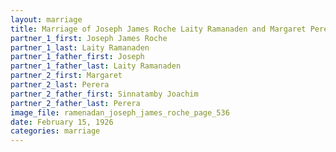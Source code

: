 ```yaml
---
layout: marriage
title: Marriage of Joseph James Roche Laity Ramanaden and Margaret Perera
partner_1_first: Joseph James Roche
partner_1_last: Laity Ramanaden
partner_1_father_first: Joseph
partner_1_father_last: Laity Ramanaden
partner_2_first: Margaret
partner_2_last: Perera
partner_2_father_first: Sinnatamby Joachim
partner_2_father_last: Perera
image_file: ramenadan_joseph_james_roche_page_536
date: February 15, 1926
categories: marriage
---
```


